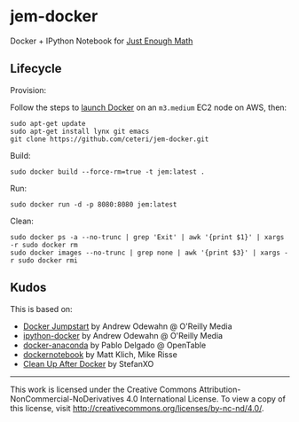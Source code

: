 jem-docker
==========

Docker + IPython Notebook for [Just Enough Math](http://justenoughmath.com)

Lifecycle
---------

Provision:

Follow the steps to [launch Docker](https://docs.docker.com/installation/amazon/)
on an `m3.medium` EC2 node on AWS, then:

    sudo apt-get update
    sudo apt-get install lynx git emacs
    git clone https://github.com/ceteri/jem-docker.git


Build:

    sudo docker build --force-rm=true -t jem:latest .

Run:

    sudo docker run -d -p 8080:8080 jem:latest

Clean:

    sudo docker ps -a --no-trunc | grep 'Exit' | awk '{print $1}' | xargs -r sudo docker rm
    sudo docker images --no-trunc | grep none | awk '{print $3}' | xargs -r sudo docker rmi

Kudos
-----

This is based on:

  * [Docker Jumpstart](http://odewahn.github.io/docker-jumpstart/) by Andrew Odewahn @ O'Reilly Media
  * [ipython-docker](https://github.com/odewahn/ipython-docker) by Andrew Odewahn @ O'Reilly Media
  * [docker-anaconda](https://github.com/opentable/docker-anaconda) by Pablo Delgado @ OpenTable
  * [dockernotebook](https://github.com/rissem/dockernotebook) by Matt Klich, Mike Risse
  * [Clean Up After Docker](http://blog.stefanxo.com/2014/02/clean-up-after-docker/) by StefanXO


---

This work is licensed under the Creative Commons
Attribution-NonCommercial-NoDerivatives 4.0 International License.
To view a copy of this license, visit
http://creativecommons.org/licenses/by-nc-nd/4.0/.
